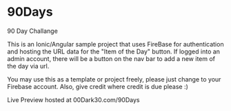 # 90Days
90 Day Challange

This is an Ionic/Angular sample project that uses FireBase for authentication and hosting the URL data for the "Item of the Day" button. 
If logged into an admin account, there will be a button on the nav bar to add a new item of the day via url. 

You may use this as a template or project freely, please just change to your Firebase account. 
Also, give credit where credit is due please :)

Live Preview hosted at 00Dark30.com/90Days
